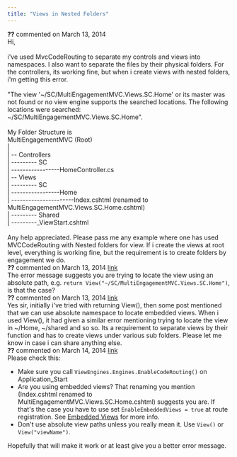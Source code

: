 ```yaml
---
title: "Views in Nested Folders"
---
```

<div id="post1222299" class="discussion-comment op">
   <div class="discussion-header"><b>??</b> commented on 
      <time datetime="2014-03-13T04:37:20.607-07:00" title="2014-03-13T04:37:20.607-07:00">March 13, 2014</time>
   </div>
   <div class="discussion-message">Hi,<br />
<br />
i've used MvcCodeRouting to separate my controls and views into namespaces. I also want to separate the files by their physical folders. For the controllers, its working fine, but when i create views with nested folders, i'm getting this error.<br />
<br />
&quot;The view '~/SC/MultiEngagementMVC.Views.SC.Home' or its master was not found or no view engine supports the searched locations. The following locations were searched:<br />
~/SC/MultiEngagementMVC.Views.SC.Home&quot;.<br />
<br />
My Folder Structure is<br />
MultiEngagementMVC (Root)<br />
|<br />
| -- Controllers<br />
| --------- SC<br />
| -----------------HomeController.cs<br />
| -- Views<br />
| --------- SC<br />
| -----------------Home<br />
| ----------------------Index.cshtml (renamed to MultiEngagementMVC.Views.SC.Home.cshtml)<br />
| --------- Shared<br />
| ---------_ViewStart.cshtml<br />
<br />
Any help appreciated. Please pass me any example where one has used MVCCodeRouting with Nested folders for view. If i create the views at root level, everything is working fine, but the requirement is to create folders by engagement we do.<br />
</div>
</div>
<div id="post1222347" class="discussion-comment">
   <div class="discussion-header"><b>??</b> commented on 
      <time datetime="2014-03-13T07:20:47.05-07:00" title="2014-03-13T07:20:47.05-07:00">March 13, 2014</time> <a href="#post1222347" class="post-link">link</a></div>
   <div class="discussion-message">The error message suggests you are trying to locate the view using an absolute path, e.g. <code>return View(&quot;~/SC/MultiEngagementMVC.Views.SC.Home&quot;)</code>, is that the case?<br />
</div>
</div>
<div id="post1222624" class="discussion-comment">
   <div class="discussion-header"><b>??</b> commented on 
      <time datetime="2014-03-13T22:58:15.093-07:00" title="2014-03-13T22:58:15.093-07:00">March 13, 2014</time> <a href="#post1222624" class="post-link">link</a></div>
   <div class="discussion-message">Yes sir, initially i've tried with returning View(), then some post mentioned that we can use absolute namespace to locate embedded views. When i used View(), it had given a similar error mentioning trying to locate the view in ~/Home, ~/shared and so so. Its a requirement to separate views by their function and has to create views under various sub folders. Please let me know in case i can share anything else.<br />
</div>
</div>
<div id="post1222787" class="discussion-comment">
   <div class="discussion-header"><b>??</b> commented on 
      <time datetime="2014-03-14T07:43:25.76-07:00" title="2014-03-14T07:43:25.76-07:00">March 14, 2014</time> <a href="#post1222787" class="post-link">link</a></div>
   <div class="discussion-message">Please check this:<br />
<ul>
<li>Make sure you call <code>ViewEngines.Engines.EnableCodeRouting()</code> on Application_Start</li>
<li>Are you using embedded views? That renaming you mention (Index.cshtml renamed to MultiEngagementMVC.Views.SC.Home.cshtml) suggests you are. If that's the case you have to use set <code>EnableEmbeddedViews = true</code> at route registration. See <a href="https://mvccoderouting.codeplex.com/wikipage?title=Embedded+Views" rel="nofollow">Embedded Views</a> for more info.</li>
<li>
Don't use absolute view paths unless you really mean it. Use <code>View()</code> or <code>View(&quot;viewName&quot;)</code>.<br />
</li>
</ul>
Hopefully that will make it work or at least give you a better error message.<br />
</div>
</div>